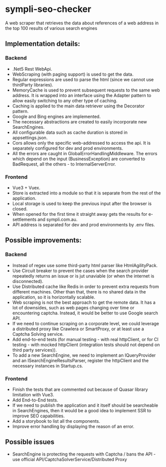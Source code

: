 # sympli-seo-checker
A web scraper that retrieves the data about references of a web address in the top 100 results of various search engines

## Implementation details:
### Backend
* .Net5 Rest WebApi.
* WebScraping (with paging support) is used to get the data.
* Regular expressions are used to parse the html (since we cannot use thirdParty libraries).
* MemoryCache is used to prevent subsequent requests to the same web address. It is wrapped into an interface using the Adapter pattern to allow easily switching to any other type of caching.
* Caching is applied to the main data retriever using the Decorator pattern.
* Google and Bing engines are implemented.
* The necessary abstractions are created to easily incorporate new SearchEngines.
* All configurable data such as cache duration is stored in appsettings.json.
* Cors allows only the specific web-addressed to access the api. It is separately configured for dev and prod environments.
* All the errors are caught in GlobalErrorHandlingMiddleware. The errors which depend on the input (BusinessException) are converted to BadRequest, all the others - to InternalServerError.

### Frontend
* Vue3 + Vuex.
* Store is extracted into a module so that it is separate from the rest of the application.
* Local storage is used to keep the previous input after the browser is closed.
* When opened for the first time it straight away gets the results for e-settlements and sympli.com.au.
* API address is separated for dev and prod environments by .env files.

## Possible improvements:

### Backend
* Instead of regex use some third-party html parser like HtmlAgilityPack.
* Use Circuit breaker to prevent the cases when the search provider repeatedly returns an issue or is jut unaviable (or when the internet is disconnected).
* Use Distributed cache like Redis in order to prevent extra requests from different machines. Other than that, there is no shared data in the application, so it is horizontally scalable.
* Web scraping is not the best approach to get the remote data. It has a lot of downsides, such as web pages changing over time or encountering captcha. Instead, it would be better to use Google search API.
* If we need to continue scraping on a corporate level, we could leverage a distributed proxy like Crawlera or SmartProxy, or at least use a Captcha Solving service.
* Add end-to-end tests (for manual testing - with real httpClient, or for CI testing - with mocked httpClient (integration tests should not depend on third party services)).
* To add a new SearchEngine, we need to implement an IQueryProvider and an ISearchEngineResultsParser, register the httpClient and the necessary instances in Startup.cs.

### Frontend
* Finish the tests that are commented out because of Quasar library limitation with Vue3.
* Add End-to-End tests.
* If we need to publish the application and it itself should be searcheable in SearchEngines, then it would be a good idea to implement SSR to improve SEO capabilities.
* Add a storybook to list all the components.
* Improve error handling by displaying the reason of an error.

## Possible issues
* SearchEngine is protecting the requests with Captcha / bans the API - use official API/CaptchaSolverService/Distributed Proxy